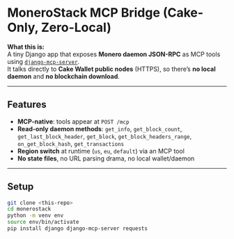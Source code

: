 # MoneroStack MCP Bridge (Cake-Only, Zero-Local)

**What this is:**  
A tiny Django app that exposes **Monero daemon JSON-RPC** as MCP tools using [`django-mcp-server`](https://github.com/omarbenhamid/django-mcp-server).  
It talks directly to **Cake Wallet public nodes** (HTTPS), so there’s **no local daemon** and **no blockchain download**.

---

## Features
- **MCP-native**: tools appear at `POST /mcp`
- **Read-only daemon methods**: `get_info`, `get_block_count`, `get_last_block_header`, `get_block`, `get_block_headers_range`, `on_get_block_hash`, `get_transactions`
- **Region switch** at runtime (`us`, `eu`, `default`) via an MCP tool
- **No state files**, no URL parsing drama, no local wallet/daemon

---

## Setup

```bash
git clone <this-repo>
cd monerostack
python -m venv env
source env/bin/activate
pip install django django-mcp-server requests

